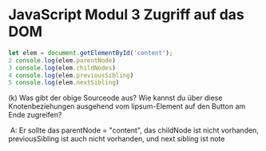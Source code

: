 # JavaScript Modul 3 Zugriff auf das DOM

```javascript
let elem = document.getElementById('content');
2 console.log(elem.parentNode)
3 console.log(elem.childNodes)
4 console.log(elem.previousSibling)
5 console.log(elem.nextSibling)
```

(k) Was gibt der obige Sourceode aus? Wie kannst du über diese Knotenbeziehungen ausgehend vom lipsum-Element auf den Button am Ende zugreifen?

​	A: Er sollte das parentNode = "content", das childNode ist nicht vorhanden, previousSibling ist auch nicht vorhanden, und next sibling ist note
